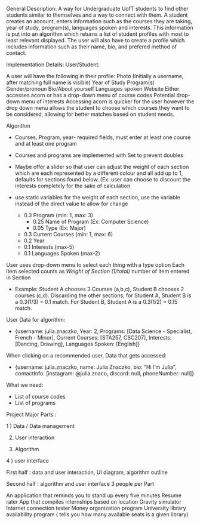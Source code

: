 General Description:
A way for Undergraduate UofT students to find other students similar to themselves and a way to connect with them. A student creates an account, enters information such as the courses they are taking, year of study, program(s), languages spoken and interests. This information is put into an algorithm which returns a list of student profiles with most to least relevant displayed. The user will also have to create a profile which includes information such as their name, bio, and prefered method of contact. 

Implementation Details:
User/Student:

A user will have the following in their profile:
Photo
(Initially a username, after matching full name is visible)
Year of Study
Program(s)
Gender/pronoun
Bio/About yourself 
Languages spoken
Website
Either accesses acorn or has a drop-down menu of course codes 
Potential drop-down menu of interests
Accessing acorn is quicker for the user however the drop down menu allows the student to choose which courses they want to be considered, allowing for better matches based on student needs.

Algorithm 

* Courses, Program, year- required fields, must enter at least one course and at least one program
* Courses and programs are implemented with Set to prevent doubles
* Maybe offer a slider so that user can adjust the weight of each section which are each represented by a different colour and all add up to 1, defaults for sections found below. (Ex: user can choose to discount the interests completely for the sake of calculation
* use static variables for the weight of each section, use the variable instead of the direct value to allow for change

  * 0.3 Program (min: 1, max: 3)
    * 0.25 Name of Program (Ex: Computer Science)
    * 0.05 Type (Ex: Major)
  * 0.3 Current Courses (min: 1, max: 6)
  * 0.2 Year
  * 0.1 Interests (max-5)
  * 0.1 Languages Spoken (max-2)

User uses drop-down menu to select each thing with a type option
Each item selected counts as *Weight of Section (1/total)* number of item entered in Section
* Example: Student A chooses 3 Courses (a,b,c), Student B chooses 2 courses (c,d). Discarding the other sections, for Student A, Student B is a 0.3(1/3) = 0.1 match. For Student B, Student A is a 0.3(1/2) = 0.15 match.

User Data for algorithm:
- {username: julia.znaczko, Year: 2, Programs: [Data Science - Specialist, French - Minor], Current Courses: [STA257, CSC207], Interests: [Dancing, Drawing], Languages Spoken: [English]}

When clicking on a recommended user, Data that gets accessed:
- {username: julia.znaczko, name: Julia Znaczko, bio: “Hi I’m Julia”, contactInfo: [instagram: @julia.znaco, discord: null, phoneNumber: null]}

What we need: 
- List of course codes
- List of programs 

Project Major Parts : 

1 ) Data / Data management 

2) User interaction 

3) Algorithm 

4 ) user interface 


First half : data and user interaction, UI diagram, algorithm outline

Second half : algorithm and user interface 
3 people per Part 














An application that reminds you to stand up every five minutes
Resume rater
App that compiles internships based on location
Gravity simulator 
Internet connection tester 
Money organization program 
University library availability program ( tells you how many available seats is a given library)
